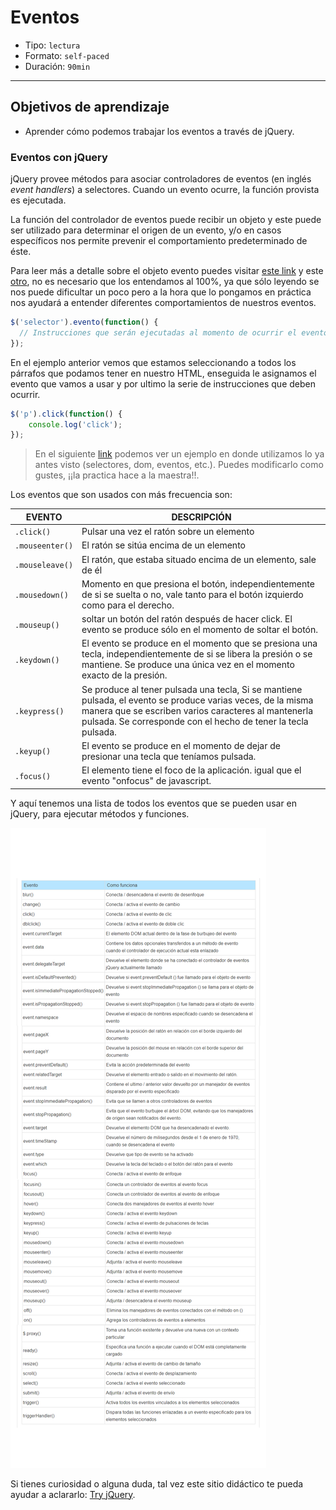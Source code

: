 # Eventos

- Tipo: `lectura`
- Formato: `self-paced`
- Duración: `90min`

***

## Objetivos de aprendizaje

- Aprender cómo podemos trabajar los eventos a través de jQuery.

### Eventos con jQuery

jQuery provee métodos para asociar controladores de eventos
(en inglés _event handlers_) a selectores. Cuando un evento ocurre, la función
provista es ejecutada.

La función del controlador de eventos puede recibir un objeto y este puede ser utilizado para determinar el origen de un evento, y/o en casos específicos nos permite prevenir el comportamiento predeterminado de éste.

Para leer más a detalle sobre el objeto evento puedes visitar [este link](http://librosweb.es/libro/fundamentos_jquery/capitulo_5/el_objeto_del_evento.html) y este [otro](http://api.jquery.com/category/events/event-object/), no es necesario que los
entendamos al 100%, ya que sólo leyendo se nos puede dificultar un poco pero a
la hora que lo pongamos en práctica nos ayudará a entender diferentes
comportamientos de nuestros eventos.

```javascript
$('selector').evento(function() {
  // Instrucciones que serán ejecutadas al momento de ocurrir el evento
});
```

En el ejemplo anterior vemos que estamos seleccionando a todos los párrafos que
podamos tener en nuestro HTML, enseguida le asignamos el evento que vamos a
usar y por ultimo la serie de instrucciones que deben ocurrir.

```javascript
$('p').click(function() {
    console.log('click');
});
```
> En el siguiente [link](https://codepen.io/Si7v4n4/pen/OzQdzJ?editors=1010#0)
podemos ver un ejemplo en donde utilizamos lo ya antes visto (selectores, dom,
eventos, etc.).
Puedes modificarlo como gustes,  ¡¡la practica hace a la maestra!!.

Los eventos que son usados con más frecuencia son:

| EVENTO | DESCRIPCIÓN |
| ------ | ----------- |
| `.click()` | Pulsar una vez el ratón sobre un elemento|
| `.mouseenter()` | El ratón se sitúa encima de un elemento|
| `.mouseleave()` | El ratón, que estaba situado encima de un elemento, sale de él|
| `.mousedown()` | Momento en que presiona el botón, independientemente de si se suelta o no, vale tanto para el botón izquierdo como para el derecho.|
| `.mouseup()` | soltar un botón del ratón después de hacer click. El evento se produce sólo en el momento de soltar el botón. |
| `.keydown()` | El evento se produce en el momento que se presiona una tecla, independientemente de si se libera la presión o se mantiene. Se produce una única vez en el momento exacto de la presión.|
| `.keypress()` | Se produce al tener pulsada una tecla, Si se mantiene pulsada, el evento se produce varias veces, de la misma manera que se escriben varios caracteres al mantenerla pulsada. Se corresponde con el hecho de tener la tecla pulsada.|
| `.keyup()` | El evento se produce en el momento de dejar de presionar una tecla que teníamos pulsada.|
| `.focus()` | El elemento tiene el foco de la aplicación. igual que el evento "onfocus" de javascript.|


Y aquí tenemos una lista de todos los eventos que se pueden usar en jQuery, para
ejecutar métodos y funciones.

![lista-eventos](https://github.com/AnaSalazar/curricula-js/blob/04-social-network/04-social-network/02-jquery/04-events/lista-eventos.png?raw=true)

Si tienes curiosidad o alguna duda, tal vez este sitio didáctico te pueda ayudar
a aclararlo: [Try jQuery](http://try.jquery.com/).
